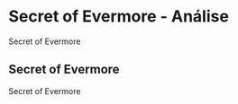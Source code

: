 ---
---

# Secret of Evermore - Análise

Secret of Evermore

## Secret of Evermore

Secret of Evermore
